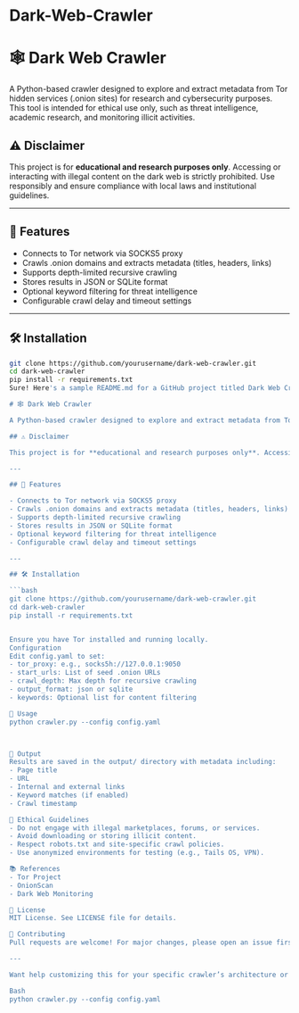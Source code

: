# Dark-Web-Crawler
# 🕸️ Dark Web Crawler

A Python-based crawler designed to explore and extract metadata from Tor hidden services (.onion sites) for research and cybersecurity purposes. This tool is intended for ethical use only, such as threat intelligence, academic research, and monitoring illicit activities.

## ⚠️ Disclaimer

This project is for **educational and research purposes only**. Accessing or interacting with illegal content on the dark web is strictly prohibited. Use responsibly and ensure compliance with local laws and institutional guidelines.

---

## 🚀 Features

- Connects to Tor network via SOCKS5 proxy
- Crawls .onion domains and extracts metadata (titles, headers, links)
- Supports depth-limited recursive crawling
- Stores results in JSON or SQLite format
- Optional keyword filtering for threat intelligence
- Configurable crawl delay and timeout settings

---

## 🛠️ Installation

```bash
git clone https://github.com/yourusername/dark-web-crawler.git
cd dark-web-crawler
pip install -r requirements.txt
Sure! Here's a sample README.md for a GitHub project titled Dark Web Crawler. It outlines the purpose, features, setup instructions, and ethical considerations—essential for a project dealing with sensitive content.

# 🕸️ Dark Web Crawler

A Python-based crawler designed to explore and extract metadata from Tor hidden services (.onion sites) for research and cybersecurity purposes. This tool is intended for ethical use only, such as threat intelligence, academic research, and monitoring illicit activities.

## ⚠️ Disclaimer

This project is for **educational and research purposes only**. Accessing or interacting with illegal content on the dark web is strictly prohibited. Use responsibly and ensure compliance with local laws and institutional guidelines.

---

## 🚀 Features

- Connects to Tor network via SOCKS5 proxy
- Crawls .onion domains and extracts metadata (titles, headers, links)
- Supports depth-limited recursive crawling
- Stores results in JSON or SQLite format
- Optional keyword filtering for threat intelligence
- Configurable crawl delay and timeout settings

---

## 🛠️ Installation

```bash
git clone https://github.com/yourusername/dark-web-crawler.git
cd dark-web-crawler
pip install -r requirements.txt


Ensure you have Tor installed and running locally.
Configuration
Edit config.yaml to set:
- tor_proxy: e.g., socks5h://127.0.0.1:9050
- start_urls: List of seed .onion URLs
- crawl_depth: Max depth for recursive crawling
- output_format: json or sqlite
- keywords: Optional list for content filtering

🧪 Usage
python crawler.py --config config.yaml



📁 Output
Results are saved in the output/ directory with metadata including:
- Page title
- URL
- Internal and external links
- Keyword matches (if enabled)
- Crawl timestamp

🧠 Ethical Guidelines
- Do not engage with illegal marketplaces, forums, or services.
- Avoid downloading or storing illicit content.
- Respect robots.txt and site-specific crawl policies.
- Use anonymized environments for testing (e.g., Tails OS, VPN).

📚 References
- Tor Project
- OnionScan
- Dark Web Monitoring

📜 License
MIT License. See LICENSE file for details.

🤝 Contributing
Pull requests are welcome! For major changes, please open an issue first to discuss what you’d like to modify.

---

Want help customizing this for your specific crawler’s architecture or adding badges and visuals? I’d be happy to help you polish it further.

Bash
python crawler.py --config config.yaml
